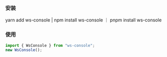 ### 安装

yarn add ws-console | npm install ws-console ｜ pnpm install ws-console

### 使用

```typescript
import { WsConsole } from "ws-console";
new WsConsole();
```

